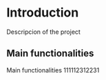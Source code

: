 # Introduction

Descripcion of the project

## Main functionalities

Main functionalities 111112312231

